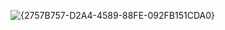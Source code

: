![{2757B757-D2A4-4589-88FE-092FB151CDA0}](https://github.com/user-attachments/assets/bccb751a-e584-433c-ba63-b46ff6fe0b8f)
